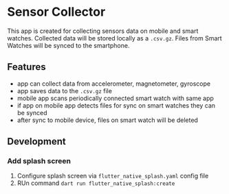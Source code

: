 # Sensor Collector

This app is created for collecting sensors data on mobile and smart watches.
Collected data will be stored locally as a `.csv.gz`.
Files from Smart Watches will be synced to the smartphone.

## Features

- app can collect data from accelerometer, magnetometer, gyroscope
- app saves data to the `.csv.gz` file
- mobile app scans periodically connected smart watch with same app
- if app on mobile app detects files for sync on smart watches they can be synced
- after sync to mobile device, files on smart watch will be deleted

## Development

### Add splash screen

1. Configure splash screen via `flutter_native_splash.yaml` config file
2. RUn command `dart run flutter_native_splash:create`